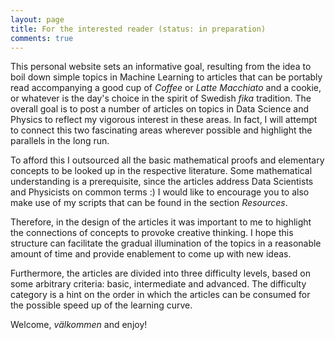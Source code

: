 ```yaml
---
layout: page
title: For the interested reader (status: in preparation)
comments: true
---
```


This personal website sets an informative goal, resulting from the idea to boil down simple topics in Machine Learning to articles that can be portably read accompanying a good cup of *Coffee* or *Latte Macchiato* and a cookie, or whatever is the day's choice in the spirit of Swedish *fika* tradition. The overall goal is to post a number of articles on topics in Data Science and Physics to reflect my vigorous interest in these areas. In fact, I will attempt to connect this two fascinating areas wherever possible and highlight the parallels in the long run. 

To afford this I outsourced all the basic mathematical proofs and elementary concepts to be looked up in the respective literature. Some mathematical understanding is a prerequisite, since the articles address Data Scientists and Physicists on common terms :) I would like to encourage you to also make use of my scripts that can be found in the section *Resources*. 

Therefore, in the design of the articles it was important to me to highlight the connections of concepts to provoke creative thinking. I hope this structure can facilitate the gradual illumination of the topics in a reasonable amount of time and provide enablement to come up with new ideas. 

Furthermore, the articles are divided into three difficulty levels, based on some arbitrary criteria: basic, intermediate and advanced. The difficulty category is a hint on the order in which the articles can be consumed for the possible speed up of the learning curve. 

Welcome, *välkommen* and enjoy! 

<!--![jekyll template mediumish]({{site.baseurl}}/assets/images/mediumish-jekyll-template.png){: .shadow}-->


<!--<a href="https://www.buymeacoffee.com/sal" target="_blank"><img src="https://www.buymeacoffee.com/assets/img/custom_images/orange_img.png" alt="Buy Me A Coffee" style="height: auto !important;width: auto !important;" ></a>-->
